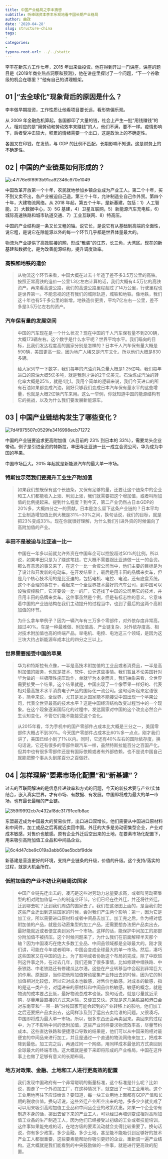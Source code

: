 ```yaml
---
title: 中国产业格局之李丰猜想
subtitle: 听峰瑞资本李丰乐观地看中国长期产业格局
author: 曲政
date: '2020-04-28'
slug: structure-china
tags:
- 
categories:
- 
typora-root-url: ../../static
---
```


李丰在新东方工作七年，2015 年出来做投资。他在得到开过一门讲座，讲座的题目是《2019年商业热点洞察和预测》，他在讲座里探讨了一个问题，“下一个谷歌级的机会在哪里？”他有自己的讲理框架。

## 01 |“去全球化”现象背后的原因是什么？

李丰做早期投资，工作性质让他看项目要长远，看形势偏乐观。

从 2009 年金融危机算起，各国都印了大量的钱，社会上产生一批“用钱赚钱”的人，相对应的是“用劳动和劳动效率来赚钱”的人，他们不满，要不一样。疫情影响下，后者受冲击较大，积累的情绪需要一个出口，这是政治上的不确定性。

各国又在印钱，在发债，与 GDP 的比例不匹配，长期影响不知道。这是财务上的不确定性。

## 02 | 中国的产业链是如何形成的？

![c47f76e6f89f3b91ca92346c970e1049](/images/2020-04-28-%E4%B8%AD%E5%9B%BD%E4%BA%A7%E4%B8%9A%E6%A0%BC%E5%B1%80%E4%B9%8B%E6%9D%8E%E4%B8%B0%E7%8C%9C%E6%83%B3/c47f76e6f89f3b91ca92346c970e1049.jpg)

中国改革开放第一个十年，农民就地参加乡镇企业成为产业工人。第二个十年，买不到又卖不出，各产业被迫自己造。第三个十年，允许制造业自己作外贸。第四个十年，大建物流网络。从 2018 年起，第五个十年，是新基建，包括：1）人工智能，2）大数据中心，3）5G 基建，4）卫星互联网，5）新能源汽车充电桩，6）城际高速铁路和城市轨道交通、7）工业互联网、8）特高压。

中国的产业结构是一条又长又粗的轴。说它长，是说它有从基础到高端的全面性，说它粗，是说它在除能源以外的每一个环节几乎都是世界体量最大的。

物流为产业提供了高效联接的网，形成“散装”的江苏，长三角，大湾区。现在的新基建和数据化，是为改善能源结构，提升调度效率。

### 高铁和地铁的造价

>   从物流这个环节来看，中国大概在过去十年造了差不多3.5万公里的高铁。按照正常高铁的造价一公里1.3亿左右计算的话，我们大概有4.5万亿的高铁资产。再来看高速公路，我们的高速公路里程超过了14万公里，行驶里程也是世界第一。不能忽视的还有我们的城际轨道，城铁和地铁。像地铁，我们这十年也有5千多公里的新增。地铁造价更贵，平均7亿左右一公里，差不多是3.5万亿左右的资产。

### 汽车保有量的发展空间

>   中国的汽车现在是一个什么状况？现在中国的千人汽车保有量不到200辆，大概173辆左右。这个数字是什么水平呢？世界平均水平。我们瞄向的目标，比我们发达程度高的国家分别是怎样的？日本千人汽车保有量大概是590辆，美国更高一些，因为地广人稀又是汽车文化，所以他们大概是830多辆。
>
>   给大家列举一下数字，我们每年的汽油消耗总量大概是1.25亿吨，我们每年进口的原油大概5亿多吨，就是我刚才讲的2千亿美元。石油炼成汽油的转化率大概是25%，就是4比1。我用个简单的逻辑来说，我们今天进口的所有石油如果都变成汽油，刚好只够我们变成日本汽车保有量水平的这些增量，也就是大概2亿辆汽车来用。这么一举例，你就知道中国的能源结构有它的挑战，以及为什么我们要发展新能源车。

## 03 | 中国产业链结构发生了哪些变化？

![7d4f975507c0529fe3416998ecb71272](/images/2020-04-28-%E4%B8%AD%E5%9B%BD%E4%BA%A7%E4%B8%9A%E6%A0%BC%E5%B1%80%E4%B9%8B%E6%9D%8E%E4%B8%B0%E7%8C%9C%E6%83%B3/7d4f975507c0529fe3416998ecb71272.jpg)

中国的产业链要追求更高附加值（从目前的 23% 到日本的 33%），需要龙头企业带动。例子是引进全资的特斯拉，丰田与比亚迪一比一成立合资公司，华为成为中国的苹果。

中国市场巨大。2015 年起就是新能源汽车的最大单一市场。

### 特斯拉示范我们要提升工业生产附加值

>   如果我们想既保有这个长链条，又保有足够的量，还要让这个链条中的企业和工人们都能收入上涨、利润上涨，我们就需要把这个增加值，或者叫附加值的比例提起来。提到什么程度？到今天，第二产业仍然占日本GDP的20%多，大概四分之一的贡献。日本是怎么留下这条产业链的？日本平均工业制造增加值比例大概是31%~33%之间，换句话说，我们的目标，就是把23%变成33%。现在你就很好理解，为什么我们引进外资的时候偏向了高附加值的产业。

### 丰田不是被迫与比亚迪一比一

>   中国在一年多以前就允许外资在中国车企可以控股超过50%的比例。所以说，如果丰田只是为了赚这笔钱，它大概不需要跟比亚迪做一比一的合资。那么有意思的事又来了，在这个一比一合资公司当中，他们主要的目标是为了设计和开发新的电动车。在开发结果上，最后是用丰田的品牌来卖车，但是几个核心技术用的是比亚迪的，包括电机、电控、电池，还有底盘系统。这个不合理的事在于，看起来一个全世界技术最好的汽车公司，到中国可以设独资控股厂，它非要设一比一的厂，它还找了中国的公司用它的技术，并且用丰田的品牌来卖车。这件事虽然是个例，但是有标志性的意义。它意味着中国的产业链结构在我们主动提升的过程当中，也到了最后的这两个高附加值的环节。
>
>   为什么拿车举例子？因为一辆汽车有三万多个零部件，对外依存度非常高，超过40%。车是一种最难做、附加值高、产业链复杂、对外依存度高、相对技术附加值也高的终端产品。举电机、电控、电池这三个领域，是因为这三块大约占新能源车成本比的四分之三以上。

### 世界需要接受中国的苹果

>   华为和特斯拉有点像，一半是高技术附加值的工业品或者消费品，一半是高附加值的服务，也就是技术、软件、设计这些事情。我们暂且不论美国针对华为做的一些极限性施压动作，单就华为本身而言，我们抽象来看，全世界需要接受一个结果。这个结果就是，中国出现了一个像苹果一样好的、代表相对最高技术水平消费电子产品的国际化一流公司。这句话听起来定语很多，简单来说，全世界，尤其是发达国家能不能接受中国出现一个苹果公司，代表全世界最高的技术水平？这是中国经济结构改变过程当中的一个现象。在这个现象逐渐国际化的过程中，发达国家对中国的这个改变必然会产生认知变化，不管它们能不能接受这个变化。
>
>   从2015年看，华为手机中的国产零部件占成本比大概是三分之一，美国零部件大概占不到30%。今天国产零部件占成本比60%多一点点，刚才我们讲了，美国已经小到了1%以内。同时，它还有40%左右的国际依存度，换句话说，它还有很多的零部件跟汽车一样，虽然特斯拉能百分之百国产化，但其中也有很多零部件还是有国际依赖或者有外部依赖，也不是说中国自己就能把整个事从头到尾百分之百做好。

## 04 | 怎样理解“要素市场化配置”和“新基建”？

过去的互联网解决的是信息传递效率和方式的问题，今天的新技术要与产业/实体结合，嵌入真实世界，才有市场、有数据、有发展。中国即将成为最大的单一市场，也有最长最粗的产业链。

![359f9992cb7e432af8dc31791eefb8ac](/images/2020-04-28-%E4%B8%AD%E5%9B%BD%E4%BA%A7%E4%B8%9A%E6%A0%BC%E5%B1%80%E4%B9%8B%E6%9D%8E%E4%B8%B0%E7%8C%9C%E6%83%B3/359f9992cb7e432af8dc31791eefb8ac.jpg)

东盟最近成为中国最大的贸易伙伴，出口进口双增长。他们需要从中国进口原材料和中间件，加工成品之后再就近卖回中国。外迁的大多是劳动密集型企业，产业对成本敏感，对售价也敏感。原有企业外迁后空出来的土地，在要素市场化配置下，用来吸引高附加值工业品和中间品企业。

![6c4d47cbe9c019a3abb60ae5bcbf9dde](/images/2020-04-28-%E4%B8%AD%E5%9B%BD%E4%BA%A7%E4%B8%9A%E6%A0%BC%E5%B1%80%E4%B9%8B%E6%9D%8E%E4%B8%B0%E7%8C%9C%E6%83%B3/6c4d47cbe9c019a3abb60ae5bcbf9dde.jpg)

新基建是营造更好的环境，支持产业链条的升级，价值的升级。这个支持/落实的过程，就是大机会所在。

### 低附加值的产业不妨让利给周边国家

>   中国产业链先迁出去的，凑巧是这些对劳动力总量要求高，或者叫劳动密集型的相对附加值低一点的制造业环节。它们已经在往外迁，并还将往外迁。迁到哪去呢？迁到我们周边的国家去了。我们在这张图上画的，是当我们把这些产业迁出到这些国家的时候，会对我们产生两个影响：第一，因为它是加工业，所以需要进口原材料或者中间品去加工。加工完之后，作为相对低附加值的产品，就是劳动密集型的加工产品，还需要想办法把产品卖出去，最好能就近或者便宜卖到另外一个市场。这样的话，能保护中间加工的那部分附加值不被挤压。这个时候问题来了，为什么我们在前面解释半天那个轴？因为中国凑巧在绝大多数工业品、中间品领域都是全球最大的。刚才我们讲，可能在今年或者明年，中国会变成全球最大的单一市场。然后，凑巧这些国家又在中国的边上。为了影响或者协助这个布局的完成，除了中欧班列这件事之外，在过去几年，我们还做了很多事情，比如修建中缅铁路、中泰铁路、中老铁路还有修建瓜达尔港。这些在产业转移当中会起到非常巨大的作用。原因是，当你把低附加值劳动密集产业转出去的时候，因为它的附加值相对比较低，所以它对成本也敏感，对售价也敏感。对成本的敏感，指的是这一类产业，对运进来的原材料和中间品价格敏感。敏感的概念，就是物流的成本要占比低，最好物流总成本也低。换句话说，就是尽量就近采购，尽量用最直接的方式来运输，又便宜又快。这就是这几条铁路和港口会对东南亚和“一带一路”沿线国家可能会起到的产业转移上的影响。他们加工之后还要把产品卖出去，这同样涉及到了运出去卖给谁的问题。又很凑巧，中国即将成为最大单一市场。所以，很多东西还会再卖回来。卖回来的过程中，为了不影响中间的低附加值，这些产业同样要求物流效率高，尽量节约成本。这些直达铁路和便捷港口导致的结果是，他们可以从中国采购相对最便宜的中间品来进行加工，并且是通过一个直通的物流网络来加工，把成本降到最低。加工完之后，再通过同一个网络，用同样成本最低的方式卖回到全球最大的终端市场。这大概就是接下来即将形成的产业格局，中国在这件事上也做了足够有意义的长期布局。

### 地方对政策、金融、土地和工人进行更高效的配置

>   我们发现中国政府有一个非常聪明的衡量标准，这个标准是什么呢？比如说，搬走了一个外资加工厂，在这种情况下，就空出了一块工业用地。这个工业用地再往下应该给谁？要知道，每一块工业用地上面都有GDP产值和长期的税收价值。换句话说，这些外迁产业所空出来的地，多多少少就变成了可以用来吸引高附加值工业品和中间品企业的政策优惠。如果一个企业带有制造本身的话，挪出去留下来的产业工人，可以经过再培训变成相对高附加值工业品的生产制造工人，因为他们已经接受过初级的工业或者技能培训。这件事如果能完成的话，在地方级的要素流动就会变得比较重要了。换句话说，你有多少政策，多少金融，多少土地，甚至能不能吸引到足够好的技术产业工人都很重要，这些要素能帮助你吸引更好的企业，重新调一遍产业结构。这大概就是我们能看到的中央鼓励做的一件事，就是进行更高效的配置。

